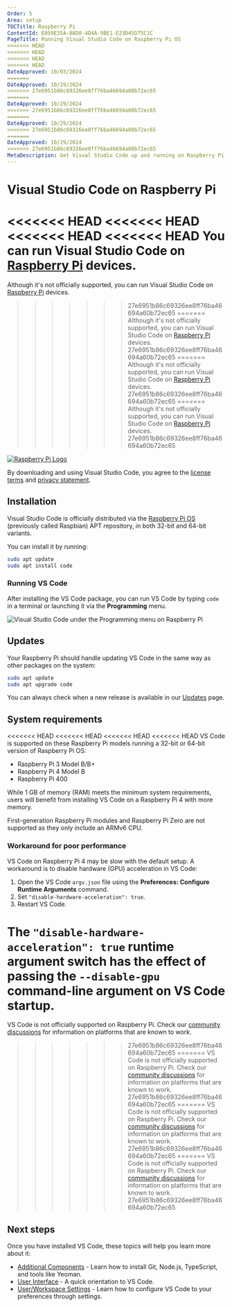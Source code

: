 ```yaml
---
Order: 5
Area: setup
TOCTitle: Raspberry Pi
ContentId: E059E35A-8AD0-4D4A-9BE1-E23D45D75C1C
PageTitle: Running Visual Studio Code on Raspberry Pi OS
<<<<<<< HEAD
<<<<<<< HEAD
<<<<<<< HEAD
<<<<<<< HEAD
DateApproved: 10/03/2024
=======
DateApproved: 10/29/2024
>>>>>>> 27e6951b86c69326ee8ff76ba46694a60b72ec65
=======
DateApproved: 10/29/2024
>>>>>>> 27e6951b86c69326ee8ff76ba46694a60b72ec65
=======
DateApproved: 10/29/2024
>>>>>>> 27e6951b86c69326ee8ff76ba46694a60b72ec65
=======
DateApproved: 10/29/2024
>>>>>>> 27e6951b86c69326ee8ff76ba46694a60b72ec65
MetaDescription: Get Visual Studio Code up and running on Raspberry Pi OS.
---
```

# Visual Studio Code on Raspberry Pi

<<<<<<< HEAD
<<<<<<< HEAD
<<<<<<< HEAD
<<<<<<< HEAD
You can run Visual Studio Code on [Raspberry Pi](https://www.raspberrypi.org) devices.
=======
Although it's not officially supported, you can run Visual Studio Code on [Raspberry Pi](https://www.raspberrypi.org) devices.
>>>>>>> 27e6951b86c69326ee8ff76ba46694a60b72ec65
=======
Although it's not officially supported, you can run Visual Studio Code on [Raspberry Pi](https://www.raspberrypi.org) devices.
>>>>>>> 27e6951b86c69326ee8ff76ba46694a60b72ec65
=======
Although it's not officially supported, you can run Visual Studio Code on [Raspberry Pi](https://www.raspberrypi.org) devices.
>>>>>>> 27e6951b86c69326ee8ff76ba46694a60b72ec65
=======
Although it's not officially supported, you can run Visual Studio Code on [Raspberry Pi](https://www.raspberrypi.org) devices.
>>>>>>> 27e6951b86c69326ee8ff76ba46694a60b72ec65

[![Raspberry Pi Logo](images/raspberry-pi-os/RPi-Logo-Landscape-Reg-SCREEN.png)](https://www.raspberrypi.org)

By downloading and using Visual Studio Code, you agree to the [license terms](https://code.visualstudio.com/license) and [privacy statement](https://go.microsoft.com/fwlink/?LinkID=528096&clcid=0x409).

## Installation

Visual Studio Code is officially distributed via the [Raspberry Pi OS](https://www.raspberrypi.org/software/operating-systems) (previously called Raspbian) APT repository, in both 32-bit and 64-bit variants.

You can install it by running:

```bash
sudo apt update
sudo apt install code
```

### Running VS Code

After installing the VS Code package, you can run VS Code by typing `code` in a terminal or launching it via the **Programming** menu.

![Visual Studio Code under the Programming menu on Raspberry Pi](images/raspberry-pi-os/vscode-under-programming.jpg)

## Updates

Your Raspberry Pi should handle updating VS Code in the same way as other packages on the system:

```bash
sudo apt update
sudo apt upgrade code
```

You can always check when a new release is available in our [Updates](/updates) page.

## System requirements

<<<<<<< HEAD
<<<<<<< HEAD
<<<<<<< HEAD
<<<<<<< HEAD
VS Code is supported on these Raspberry Pi models running a 32-bit or 64-bit version of Raspberry Pi OS:

* Raspberry Pi 3 Model B/B+
* Raspberry Pi 4 Model B
* Raspberry Pi 400

While 1 GB of memory (RAM) meets the minimum system requirements, users will benefit from installing VS Code on a Raspberry Pi 4 with more memory.

First-generation Raspberry Pi modules and Raspberry Pi Zero are not supported as they only include an ARMv6 CPU.

### Workaround for poor performance

VS Code on Raspberry Pi 4 may be slow with the default setup. A workaround is to disable hardware (GPU) acceleration in VS Code:

1. Open the VS Code `argv.json` file using the **Preferences: Configure Runtime Arguments** command.
2. Set `"disable-hardware-acceleration": true`.
3. Restart VS Code.

The `"disable-hardware-acceleration": true` runtime argument switch has the effect of passing the `--disable-gpu` command-line argument on VS Code startup.
=======
VS Code is not officially supported on Raspberry Pi. Check our [community discussions](https://github.com/microsoft/vscode-discussions/discussions/2379) for information on platforms that are known to work.
>>>>>>> 27e6951b86c69326ee8ff76ba46694a60b72ec65
=======
VS Code is not officially supported on Raspberry Pi. Check our [community discussions](https://github.com/microsoft/vscode-discussions/discussions/2379) for information on platforms that are known to work.
>>>>>>> 27e6951b86c69326ee8ff76ba46694a60b72ec65
=======
VS Code is not officially supported on Raspberry Pi. Check our [community discussions](https://github.com/microsoft/vscode-discussions/discussions/2379) for information on platforms that are known to work.
>>>>>>> 27e6951b86c69326ee8ff76ba46694a60b72ec65
=======
VS Code is not officially supported on Raspberry Pi. Check our [community discussions](https://github.com/microsoft/vscode-discussions/discussions/2379) for information on platforms that are known to work.
>>>>>>> 27e6951b86c69326ee8ff76ba46694a60b72ec65

## Next steps

Once you have installed VS Code, these topics will help you learn more about it:

* [Additional Components](/docs/setup/additional-components.md) - Learn how to install Git, Node.js, TypeScript, and tools like Yeoman.
* [User Interface](/docs/getstarted/userinterface.md) - A quick orientation to VS Code.
* [User/Workspace Settings](/docs/getstarted/settings.md) - Learn how to configure VS Code to your preferences through settings.

